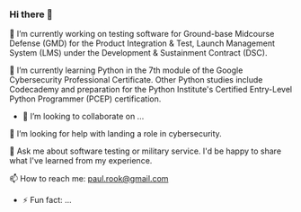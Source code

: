 ### Hi there 👋

<!--
**PaulyBoi/PaulyBoi** is a ✨ _special_ ✨ repository because its `README.md` (this file) appears on your GitHub profile. 

Here are some ideas to get you started:
-->

🔭 I’m currently working on testing software for Ground-base Midcourse Defense (GMD) for the Product Integration & Test, Launch Management System (LMS) under the Development & Sustainment Contract (DSC).

🌱 I’m currently learning Python in the 7th module of the Google Cybersecurity Professional Certificate. Other Python studies include Codecademy and preparation for the Python Institute's Certified Entry-Level Python Programmer (PCEP) certification.
- 👯 I’m looking to collaborate on ...

🤔 I’m looking for help with landing a role in cybersecurity.

💬 Ask me about software testing or military service. I'd be happy to share what I've learned from my experience.

📫 How to reach me: paul.rook@gmail.com

- ⚡ Fun fact: ...

